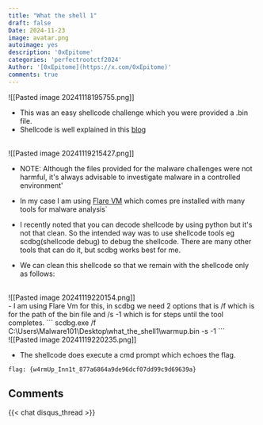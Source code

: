 ```yaml
---
title: "What the shell 1"
draft: false
Date: 2024-11-23
image: avatar.png
autoimage: yes
description: '0xEpitome'
categories: 'perfectrootctf2024'
Author: '[0xEpitome](https://x.com/0xEpitome)'
comments: true
---
```


![[Pasted image 20241118195755.png]]

- This was an easy shellcode challenge which you were provided a .bin file.
- Shellcode is well explained in this [blog](https://medium.com/@avaen/extraction-and-analysis-of-injected-shellcode-77445e8b6504)
 
 <br>
 ![[Pasted image 20241119215427.png]]
 <br>
 
 - NOTE: Although the files provided for the malware challenges were not harmful, it's always advisable to investigate malware in a controlled environment' 
- In my case I am using [Flare VM](https://github.com/mandiant/flare-vm) which comes pre installed with many tools for malware analysis`

- I recently noted that you can decode shellcode by using python but it's not that clean. So the intended way was to use shellcode tools eg scdbg(shellcode debug) to debug the shellcode. There are many other tools that can do it, but scdbg works best for me.

- We can clean this shellcode so that we remain with the shellcode only as follows:
<br>
![[Pasted image 20241119220154.png]]
<br>
- I am using Flare Vm for this, in scdbg we need 2 options that is /f which is for the path of the bin file and /s -1 which is for steps until the tool completes.
```
scdbg.exe /f C:\Users\Malware101\Desktop\what_the_shell1\warmup.bin -s -1
```
<br>
![[Pasted image 20241119220235.png]]
<br>

- The shellcode does execute a cmd prompt which echoes the flag.

```
flag: {w4rmUp_Inn1t_877a6864a9de96dcf07dd99c9d69639a}
```

## Comments

{{< chat disqus_thread >}}